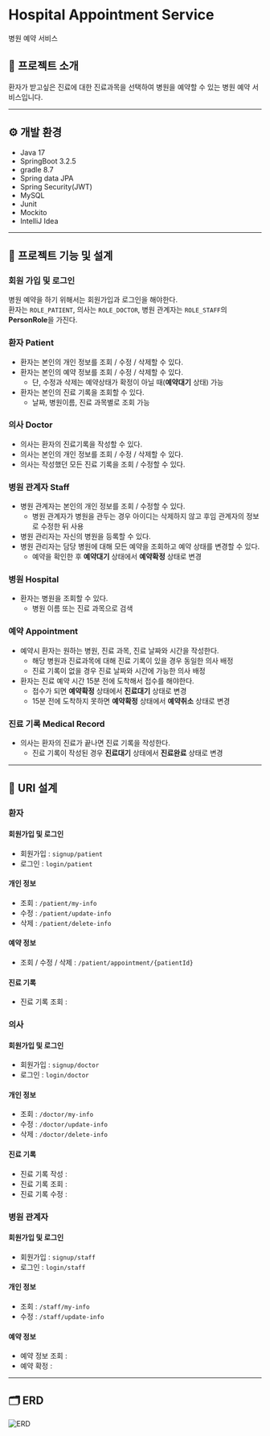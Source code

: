 # Hospital Appointment Service
병원 예약 서비스
## 🏥 프로젝트 소개

환자가 받고싶은 진료에 대한 진료과목을 선택하여 병원을 예약할 수 있는 병원 예약 서비스입니다.
*****

## ⚙️ 개발 환경
- Java 17
- SpringBoot 3.2.5
- gradle 8.7
- Spring data JPA
- Spring Security(JWT)
- MySQL
- Junit
- Mockito
- IntelliJ Idea
*****

## 🧩 프로젝트 기능 및 설계

### 회원 가입 및 로그인
병원 예약을 하기 위해서는 회원가입과 로그인을 해야한다.   
환자는 `ROLE_PATIENT`, 의사는 `ROLE_DOCTOR`, 병원 관계자는 `ROLE_STAFF`의 **PersonRole**을 가진다.

### 환자 Patient
- 환자는 본인의 개인 정보를 조회 / 수정 / 삭제할 수 있다.
- 환자는 본인의 예약 정보를 조회 / 수정 / 삭제할 수 있다.
  - 단, 수정과 삭제는 예약상태가 확정이 아닐 때(**예약대기** 상태) 가능
- 환자는 본인의 진료 기록을 조회할 수 있다.
  - 날짜, 병원이름, 진료 과목별로 조회 가능

### 의사 Doctor
- 의사는 환자의 진료기록을 작성할 수 있다.
- 의사는 본인의 개인 정보를 조회 / 수정 / 삭제할 수 있다.
- 의사는 작성했던 모든 진료 기록을 조회 / 수정할 수 있다.

### 병원 관계자 Staff
- 병원 관계자는 본인의 개인 정보를 조회 / 수정할 수 있다.
  - 병원 관계자가 병원을 관두는 경우 아이디는 삭제하지 않고 후임 관계자의 정보로 수정한 뒤 사용
- 병원 관리자는 자신의 병원을 등록할 수 있다.
- 병원 관리자는 담당 병원에 대해 모든 예약을 조회하고 예약 상태를 변경할 수 있다.
  - 예약을 확인한 후 **예약대기** 상태에서 **예약확정** 상태로 변경

### 병원 Hospital
- 환자는 병원을 조회할 수 있다.
  - 병원 이름 또는 진료 과목으로 검색
  
### 예약 Appointment
- 예약시 환자는 원하는 병원, 진료 과목, 진료 날짜와 시간을 작성한다.
  - 해당 병원과 진료과목에 대해 진료 기록이 있을 경우 동일한 의사 배정
  - 진료 기록이 없을 경우 진료 날짜와 시간에 가능한 의사 배정
- 환자는 진료 예약 시간 15분 전에 도착해서 접수를 해야한다.
  - 접수가 되면 **예약확정** 상태에서 **진료대기** 상태로 변경
  - 15분 전에 도착하지 못하면 **예약확정** 상태에서 **예약취소** 상태로 변경
  
### 진료 기록 Medical Record
- 의사는 환자의 진료가 끝나면 진료 기록을 작성한다.
  - 진료 기록이 작성된 경우 **진료대기** 상태에서 **진료완료** 상태로 변경

*****

## 🔗 URI 설계
### 환자
#### 회원가입 및 로그인
- 회원가입 : `signup/patient`
- 로그인 : `login/patient`
#### 개인 정보
- 조회 : `/patient/my-info`
- 수정 : `/patient/update-info`
- 삭제 : `/patient/delete-info`
#### 예약 정보
- 조회 / 수정 / 삭제 : `/patient/appointment/{patientId}`
#### 진료 기록
- 진료 기록 조회 :  

### 의사
#### 회원가입 및 로그인
- 회원가입 : `signup/doctor`
- 로그인 : `login/doctor`
#### 개인 정보
- 조회 : `/doctor/my-info`
- 수정  : `/doctor/update-info`
- 삭제 : `/doctor/delete-info`
#### 진료 기록
- 진료 기록 작성 :
- 진료 기록 조회 :
- 진료 기록 수정 :

### 병원 관계자
#### 회원가입 및 로그인
- 회원가입 : `signup/staff`
- 로그인 : `login/staff`
#### 개인 정보
- 조회 : `/staff/my-info`
- 수정 : `/staff/update-info`

#### 예약 정보
- 예약 정보 조회 : 
- 예약 확정 : 
*****

## 🗂️ ERD
![ERD](https://github.com/guswnee00/HospitalAppointmentProject/assets/124776145/5a0f8e4d-3ac6-46c3-9443-df23d0b8ca7c)